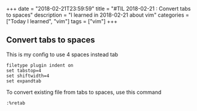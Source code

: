 +++
date = "2018-02-21T23:59:59"
title = "#TIL 2018-02-21 : Convert tabs to spaces"
description = "I learned in 2018-02-21 about vim"
categories = ["Today I learned", "vim"]
tags = ["vim"]
+++



## Convert tabs to spaces

This is my config to use 4 spaces instead tab

```
filetype plugin indent on
set tabstop=4
set shiftwidth=4
set expandtab
```

To convert existing file from tabs to spaces, use this command

```
:%retab
```
